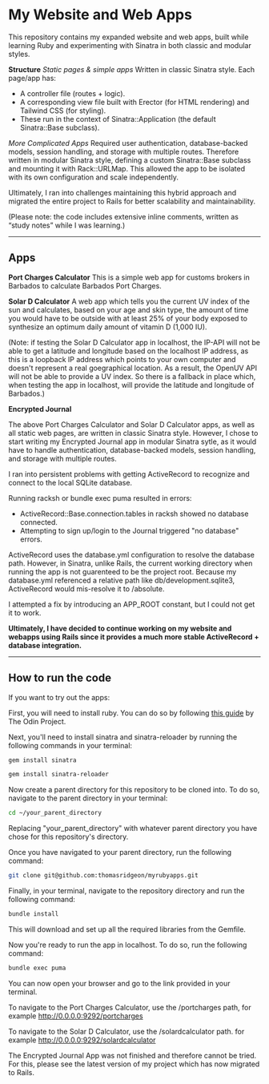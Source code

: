 # My Website and Web Apps

This repository contains my expanded website and web apps, built while learning Ruby and experimenting with Sinatra in both classic and modular styles.

**Structure**
*Static pages & simple apps* 
Written in classic Sinatra style.
Each page/app has:
- A controller file (routes + logic).
- A corresponding view file built with Erector (for HTML rendering) and Tailwind CSS (for styling).
- These run in the context of Sinatra::Application (the default Sinatra::Base subclass).

*More Complicated Apps*
Required user authentication, database-backed models, session handling, and storage with multiple routes.
Therefore written in modular Sinatra style, defining a custom Sinatra::Base subclass and mounting it with Rack::URLMap.
This allowed the app to be isolated with its own configuration and scale independently.

Ultimately, I ran into challenges maintaining this hybrid approach and migrated the entire project to Rails for better scalability and maintainability.

(Please note: the code includes extensive inline comments, written as “study notes” while I was learning.)

---

## Apps

**Port Charges Calculator**
This is a simple web app for customs brokers in Barbados to calculate Barbados Port Charges.

**Solar D Calculator**
A web app which tells you the current UV index of the sun and calculates, based on your age and skin type, the amount of time you would have to be outside with at least 25% of your body exposed to synthesize an optimum daily amount of vitamin D (1,000 IU). 

(Note: if testing the Solar D Calculator app in localhost, the IP-API will not be able to get a latitude and longitude based on the localhost IP address, as this is a loopback IP address which points to your own computer and doesn't represent a real goegraphical location. As a result, the OpenUV API will not be able to provide a UV index. So there is a fallback in place which, when testing the app in localhost, will provide the latitude and longitude of Barbados.)

**Encrypted Journal**

The above Port Charges Calculator and Solar D Calculator apps, as well as all static web pages, are written in classic Sinatra style. However, I chose to start writing my Encrypted Journal app in modular Sinatra sytle, as it would have to handle authentication, database-backed models, session handling, and storage with multiple routes. 

I ran into persistent problems with getting ActiveRecord to recognize and connect to the local SQLite database. 

Running racksh or bundle exec puma resulted in errors:
- ActiveRecord::Base.connection.tables in racksh showed no database connected.
- Attempting to sign up/login to the Journal triggered "no database" errors. 

ActiveRecord uses the database.yml configuration to resolve the database path. However, in Sinatra, unlike Rails, the current working directory when running the app is not guarenteed to be the project root. Because my database.yml referenced a relative path like db/development.sqlite3, ActiveRecord would mis-resolve it to /absolute.

I attempted a fix by introducing an APP_ROOT constant, but I could not get it to work. 

**Ultimately, I have decided to continue working on my website and webapps using Rails since it provides a much more stable ActiveRecord + database integration.**

---

## How to run the code

If you want to try out the apps:

First, you will need to install ruby. You can do so by following [this guide](https://www.theodinproject.com/lessons/ruby-installing-ruby) by The Odin Project.

Next, you'll need to install sinatra and sinatra-reloader by running the following commands in your terminal:

```bash
gem install sinatra
```

```bash
gem install sinatra-reloader
```

Now create a parent directory for this repository to be cloned into. To do so, navigate to the parent directory in your terminal:

```bash
cd ~/your_parent_directory
```

Replacing "your_parent_directory" with whatever parent directory you have chose for this repository's directory.

Once you have navigated to your parent directory, run the following command:

```bash
git clone git@github.com:thomasridgeon/myrubyapps.git
```

Finally, in your terminal, navigate to the repository directory and run the following command:

```bash
bundle install
```

This will download and set up all the required libraries from the Gemfile.

Now you're ready to run the app in localhost. To do so, run the following command:

```bash
bundle exec puma
```

You can now open your browser and go to the link provided in your terminal.

To navigate to the Port Charges Calculator, use the /portcharges path, for example http://0.0.0.0:9292/portcharges

To navigate to the Solar D Calculator, use the /solardcalculator path. for example http://0.0.0.0:9292/solardcalculator 

The Encrypted Journal App was not finished and therefore cannot be tried. For this, please see the latest version of my project which has now migrated to Rails. 



